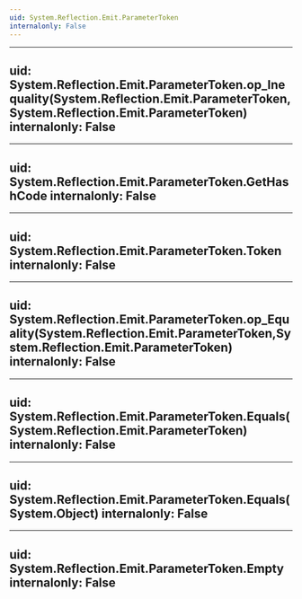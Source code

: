 ```yaml
---
uid: System.Reflection.Emit.ParameterToken
internalonly: False
---
```


---
uid: System.Reflection.Emit.ParameterToken.op_Inequality(System.Reflection.Emit.ParameterToken,System.Reflection.Emit.ParameterToken)
internalonly: False
---

---
uid: System.Reflection.Emit.ParameterToken.GetHashCode
internalonly: False
---

---
uid: System.Reflection.Emit.ParameterToken.Token
internalonly: False
---

---
uid: System.Reflection.Emit.ParameterToken.op_Equality(System.Reflection.Emit.ParameterToken,System.Reflection.Emit.ParameterToken)
internalonly: False
---

---
uid: System.Reflection.Emit.ParameterToken.Equals(System.Reflection.Emit.ParameterToken)
internalonly: False
---

---
uid: System.Reflection.Emit.ParameterToken.Equals(System.Object)
internalonly: False
---

---
uid: System.Reflection.Emit.ParameterToken.Empty
internalonly: False
---
